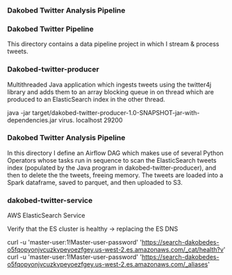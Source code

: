 ### Dakobed Twitter Analysis Pipeline

### Dakobed Twitter Pipeline

This directory contains a data pipeline project in which I stream & process tweets.  


### Dakobed-twitter-producer

Multithreaded Java application which ingests tweets using the twitter4j library and adds them to an array blocking queue
in on thread which are produced to an ElasticSearch index in the other thread.  

java -jar target/dakobed-twitter-producer-1.0-SNAPSHOT-jar-with-dependencies.jar virus. localhost 29200

### Dakobed Twitter Analysis Pipeline

In this directory I define an Airflow DAG which makes use of several Python Operators whose tasks run in sequence to 
scan the ElasticSearch tweets index (populated by the Java program in dakobed-twitter-producer), and then to delete the
the tweets, freeing memory.  The tweets are loaded into a Spark dataframe, saved to parquet, and then uploaded to S3.   


### dakobed-twitter-service
AWS ElasticSearch Service

Verify that the ES cluster is healthy -> replacing the ES DNS  

curl -u 'master-user:1!Master-user-password'  'https://search-dakobedes-o5fqopyonjvcuzkvpeyoezfgey.us-west-2.es.amazonaws.com/_cat/health?v'
curl -u 'master-user:1!Master-user-password'  'https://search-dakobedes-o5fqopyonjvcuzkvpeyoezfgey.us-west-2.es.amazonaws.com/_aliases'

